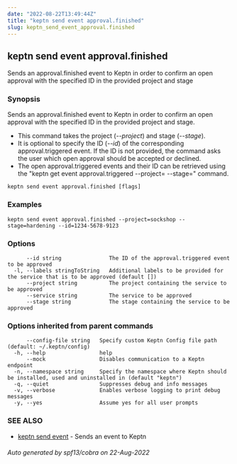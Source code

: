 ```yaml
---
date: "2022-08-22T13:49:44Z"
title: "keptn send event approval.finished"
slug: keptn_send_event_approval.finished
---
```

## keptn send event approval.finished

Sends an approval.finished event to Keptn in order to confirm an open approval with the specified ID in the provided project and stage

### Synopsis

Sends an approval.finished event to Keptn in order to confirm an open approval with the specified ID in the provided project and stage. 

* This command takes the project (*--project*) and stage (*--stage*). 
* It is optional to specify the ID (*--id*) of the corresponding approval.triggered event. If the ID is not provided, the command asks the user which open approval should be accepted or declined.
* The open approval.triggered events and their ID can be retrieved using the "keptn get event approval.triggered --project=<project> --stage=<stage>" command.


```
keptn send event approval.finished [flags]
```

### Examples

```
keptn send event approval.finished --project=sockshop --stage=hardening --id=1234-5678-9123
```

### Options

```
      --id string               The ID of the approval.triggered event to be approved
  -l, --labels stringToString   Additional labels to be provided for the service that is to be approved (default [])
      --project string          The project containing the service to be approved
      --service string          The service to be approved
      --stage string            The stage containing the service to be approved
```

### Options inherited from parent commands

```
      --config-file string   Specify custom Keptn Config file path (default: ~/.keptn/config)
  -h, --help                 help
      --mock                 Disables communication to a Keptn endpoint
  -n, --namespace string     Specify the namespace where Keptn should be installed, used and uninstalled in (default "keptn")
  -q, --quiet                Suppresses debug and info messages
  -v, --verbose              Enables verbose logging to print debug messages
  -y, --yes                  Assume yes for all user prompts
```

### SEE ALSO

* [keptn send event](../keptn_send_event/)	 - Sends an event to Keptn

###### Auto generated by spf13/cobra on 22-Aug-2022
